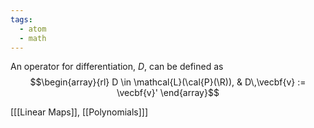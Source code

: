 ```yaml
---
tags:
  - atom
  - math
---
```

An operator for differentiation, $D$, can be defined as
$$\begin{array}{rl}
	D \in \mathcal{L}(\cal{P}(\R)), & D\,\vecbf{v} := \vecbf{v}'
\end{array}$$

\[[[Linear Maps]], [[Polynomials]]\]